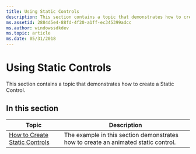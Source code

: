 ```yaml
---
title: Using Static Controls
description: This section contains a topic that demonstrates how to create a Static Control.
ms.assetid: 2884d5e4-88fd-4f20-a1ff-ec345399adcc
ms.author: windowssdkdev
ms.topic: article
ms.date: 05/31/2018
---
```


# Using Static Controls

This section contains a topic that demonstrates how to create a Static Control.

## In this section



| Topic                                                                  | Description                                                                                    |
|------------------------------------------------------------------------|------------------------------------------------------------------------------------------------|
| [How to Create Static Controls](create-static-controls.md)<br/> | The example in this section demonstrates how to create an animated static control. <br/> |



 

 

 





